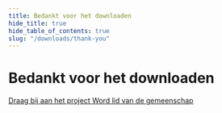 ```yaml
---
title: Bedankt voor het downloaden
hide_title: true
hide_table_of_contents: true
slug: "/downloads/thank-you"
---
```


<div className="text-center margin-top--xl">

# Bedankt voor het downloaden

<div className="row margin-bottom--lg padding--sm flex-center">
<a className="button button--outline button--warning button--lg margin--sm" href="/contributing">
  Draag bij aan het project
</a>
<a className="button button--outline button--info button--lg margin--sm" href="https://linwood.dev/matrix">
  Word lid van de gemeenschap
</a>

</div>

</div>
